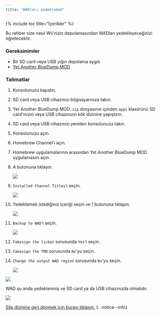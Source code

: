 ```yaml
---
title: "WADları yedeklemek"
---
```


{% include toc title="İçerikler" %}

Bu rehber size nasıl Wii'nizin depolamasından WADları yedekleyeceğinizi öğretecektir.

### Gereksinimler

+ Bir SD card veya USB yığın depolama aygıtı
+ [Yet Another BlueDump MOD](https://oscwii.org/library/app/Yet-Another-BlueDump-Mod)

### Talimatlar

1. Konsolunuzu kapatın.
1. SD card veya USB cihazınızı bilgisayarınıza takın.
1. Yet Another BlueDump MOD`.zip` dosyasının içinden `apps` klasörünü SD card'ınızın veya USB cihazınızın kök dizinine yapıştırın.
1. SD card veya USB cihazınızı yeniden konsolunuza takın.
1. Konsolunuzu açın.
1. Homebrew Channel'ı açın.
1. Homebrew uygulamalarının arasından Yet Another BlueDump MOD uygulamasını açın.
1. A butonuna tıklayın.

    ![](/images/homebrew/DumpWADS/1.png)

1. `Installed Channel Titles`'ı seçin.

    ![](/images/homebrew/DumpWADS/2.png)

1. Yedeklemek istediğiniz içeriği seçin ve 1 butonuna tıklayın.

    ![](/images/homebrew/DumpWADS/3.png)

1. `Backup to WAD`'ı seçin.

    ![](/images/homebrew/DumpWADS/4.png)

1. `Fakesign the ticket` sorusunda `Yes`'i seçin.
1. `Fakesign the TMD` sorusunda `No`'yu seçin.
1. `Change the output WAD region` sorusunda `No`'yu seçin.

    ![](/images/homebrew/DumpWADS/5.png)

![](/images/homebrew/DumpWADS/6.png)

WAD şu anda yedeklenmiş ve SD card ya da USB cihazınızda olmalıdır.

![](/images/homebrew/DumpWADS/7.png)

[Site dizinine geri dönmek için burayı tıklayın.](site-navigation)
{: .notice--info}